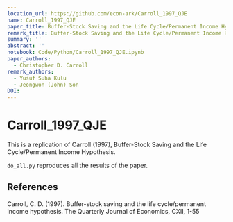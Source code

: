 ```yaml
---
location_url: https://github.com/econ-ark/Carroll_1997_QJE
name: Carroll_1997_QJE
paper_title: Buffer-Stock Saving and the Life Cycle/Permanent Income Hypothesis
remark_title: Buffer-Stock Saving and the Life Cycle/Permanent Income Hypothesis
summary: ''
abstract: ''
notebook: Code/Python/Carroll_1997_QJE.ipynb
paper_authors:
  - Christopher D. Carroll
remark_authors:
  - Yusuf Suha Kulu
  - Jeongwon (John) Son
DOI: 
---
```



# Carroll_1997_QJE

This is a replication of Carroll (1997), Buffer-Stock Saving and the Life Cycle/Permanent Income Hypothesis.

`do_all.py` reproduces all the results of the paper.

## References

Carroll, C. D. (1997). Buffer-stock saving and the life cycle/permanent income hypothesis. The Quarterly Journal of Economics, CXII, 1-55

